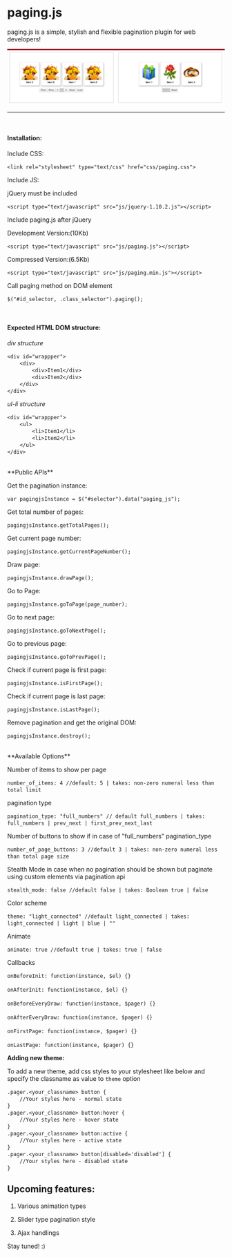 paging.js
=========

paging.js is a simple, stylish and flexible pagination plugin for web developers!

![paginate](https://github.com/bvjebin/paging.js/raw/master/img/pagingjs.png)

----------------------------------------------------------------------

<br>
<h4>Installation:</h4>

Include CSS:

	<link rel="stylesheet" type="text/css" href="css/paging.css">

Include JS: 

jQuery must be included 

	<script type="text/javascript" src="js/jquery-1.10.2.js"></script> 

Include paging.js after jQuery

Development Version:(10Kb)

	<script type="text/javascript" src="js/paging.js"></script>

Compressed Version:(6.5Kb)

	<script type="text/javascript" src="js/paging.min.js"></script>

Call paging method on DOM element

	$("#id_selector, .class_selector").paging(); 


<br>
<h4>Expected HTML DOM structure:</h4>

<em>div structure</em>

	<div id="wrappper">
		<div>
			<div>Item1</div>
			<div>Item2</div>
		</div>
	</div>

<em>ul-li structure</em>

	<div id="wrappper">
		<ul>
			<li>Item1</li>
			<li>Item2</li>
		</ul>
	</div>

<br>
**Public APIs**

Get the pagination instance: 

	var pagingjsInstance = $("#selector").data("paging_js");

Get total number of pages:

	pagingjsInstance.getTotalPages();

Get current page number:

	pagingjsInstance.getCurrentPageNumber();

Draw page:

	pagingjsInstance.drawPage();

Go to Page: 

	pagingjsInstance.goToPage(page_number);

Go to next page:

	pagingjsInstance.goToNextPage();

Go to previous page:

	pagingjsInstance.goToPrevPage();

Check if current page is first page:

	pagingjsInstance.isFirstPage();

Check if current page is last page:

	pagingjsInstance.isLastPage();

Remove pagination and get the original DOM:

	pagingjsInstance.destroy();

<br>
**Available Options**

Number of items to show per page

	number_of_items: 4 //default: 5 | takes: non-zero numeral less than total limit

pagination type

	pagination_type: "full_numbers" // default full_numbers | takes: full_numbers | prev_next | first_prev_next_last

Number of buttons to show if in case of "full_numbers" pagination_type

	number_of_page_buttons: 3 //default 3 | takes: non-zero numeral less than total page size

Stealth Mode in case when no pagination should be shown but paginate using custom elements via pagination api

	stealth_mode: false //default false | takes: Boolean true | false

Color scheme

	theme: "light_connected" //default light_connected | takes: light_connected | light | blue | ""

Animate

	animate: true //default true | takes: true | false

Callbacks

	onBeforeInit: function(instance, $el) {}

	onAfterInit: function(instance, $el) {}

	onBeforeEveryDraw: function(instance, $pager) {}

	onAfterEveryDraw: function(instance, $pager) {}

	onFirstPage: function(instance, $pager) {}

	onLastPage: function(instance, $pager) {}

**Adding new theme:**

To add a new theme, add css styles to your stylesheet like below and specify the classname as value to <code>theme</code> option

	.pager.<your_classname> button {
		//Your styles here - normal state
	}
	.pager.<your_classname> button:hover {
		//Your styles here - hover state
	}
	.pager.<your_classname> button:active {
		//Your styles here - active state
	}
	.pager.<your_classname> button[disabled='disabled'] {
		//Your styles here - disabled state
	}

Upcoming features:
------------------
1) Various animation types

2) Slider type pagination style

3) Ajax handlings


Stay tuned! :)

